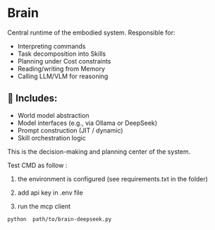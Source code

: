 # Brain

Central runtime of the embodied system. Responsible for:

- Interpreting commands
- Task decomposition into Skills
- Planning under Cost constraints
- Reading/writing from Memory
- Calling LLM/VLM for reasoning

## 🧠 Includes:

- World model abstraction
- Model interfaces (e.g., via Ollama or DeepSeek)
- Prompt construction (JIT / dynamic)
- Skill orchestration logic

This is the decision-making and planning center of the system.


Test CMD as follow :

1. the environment is configured (see requirements.txt in the folder)

2. add api key in .env file

3. run the mcp client
```SHELL
python  path/to/brain-deepseek.py
```
